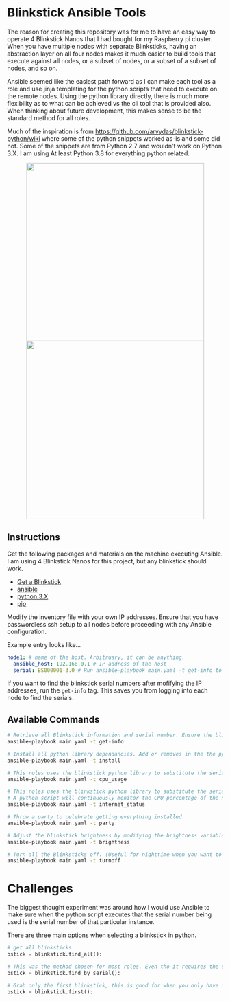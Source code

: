 # Blinkstick Ansible Tools

The reason for creating this repository was for me to have an easy way to operate 4 Blinkstick Nanos that I had bought for my Raspberry pi cluster. When you have multiple nodes with separate Blinksticks, having an abstraction layer on all four nodes makes it much easier to build tools that execute against all nodes, or a subset of nodes, or a subset of a subset of nodes, and so on.

Ansible seemed like the easiest path forward as I can make each tool as a role and use jinja templating for the python scripts that need to execute on the remote nodes. Using the python library directly, there is much more flexibility as to what can be achieved vs the cli tool that is provided also. When thinking about future development, this makes sense to be the standard method for all roles.

Much of the inspiration is from https://github.com/arvydas/blinkstick-python/wiki where some of the python snippets worked as-is and some did not. Some of the snippets are from Python 2.7 and wouldn't work on Python 3.X. I am using At least Python 3.8 for everything python related.

<p align="center">
  <img src="https://user-images.githubusercontent.com/26353407/126090043-1788cdf8-8f37-4aba-a160-d526d99923f5.jpg" width="415" />
  <img src="https://user-images.githubusercontent.com/26353407/126090049-028d24e4-5ed2-4389-b4d3-83007da041b6.jpg" width="415" />
</p>

## Instructions

Get the following packages and materials on the machine executing Ansible. I am using 4 Blinkstick Nanos for this project, but any blinkstick should work.

- [Get a Blinkstick](https://www.blinkstick.com/products/blinkstick-nano) 
- [ansible](https://docs.ansible.com/ansible/latest/installation_guide/intro_installation.html)
- [python 3.X](https://www.python.org/downloads/)
- [pip](https://pip.pypa.io/en/stable/installing/)

Modify the inventory file with your own IP addresses. Ensure that you have passwordless ssh setup to all nodes before proceeding with any Ansible configuration.

Example entry looks like...
```yaml
node1: # name of the host. Arbitruary, it can be anything.
  ansible_host: 192.168.0.1 # IP address of the host
  serial: BS000001-3.0 # Run ansible-playbook main.yaml -t get-info to get this value for each node.
```

If you want to find the blinkstick serial numbers after mofifying the IP addresses, run the `get-info` tag. This saves you from logging into each node to find the serials.

## Available Commands

```bash
# Retrieve all Blinkstick information and serial number. Ensure the blinkstick is plugged into a USB slot before executing.
ansible-playbook main.yaml -t get-info

# Install all python library dependancies. Add or removes in the the python_packages list in main.yaml and re run this command to make the change on all nodes. 
ansible-playbook main.yaml -t install

# This roles uses the blinkstick python library to substitute the serial number from the ansible inventory and parse it as python. The script is then executed on the remote machines.
ansible-playbook main.yaml -t cpu_usage

# This roles uses the blinkstick python library to substitute the serial number from the ansible inventory and parse it as python. 
# A python script will continuously monitor the CPU percentage of the nodes and update the color accordingly.
ansible-playbook main.yaml -t internet_status

# Throw a party to celebrate getting everything installed.
ansible-playbook main.yaml -t party

# Adjust the blinkstick brightness by modifying the brightness variable in main.yaml. The base_color variable is used in this role.
ansible-playbook main.yaml -t brightness

# Turn all the Blinksticks off. (Useful for nighttime when you want to sleep. Use a cron to turn off automatically.)
ansible-playbook main.yaml -t turnoff
```

# Challenges

The biggest thought experiment was around how I would use Ansible to make sure when the python script executes that the serial number being used is the serial number of that particular instance. 

There are three main options when selecting a blinkstick in python.

```python
# get all blinksticks
bstick = blinkstick.find_all():

# This was the method chosen for most roles. Even tho it requires the serial to be set for each node prior to execution, I decided to go for the slightly harder way of doing this using jinja2 templating to substitute the serial for each node during role execution.
bstick = blinkstick.find_by_serial():

# Grab only the first blinkstick, this is good for when you only have one blinkstick plugged into a node. Saves you from getting the serial number everytime. As I write this, I think it would be easier to just use this method.
bstick = blinkstick.first():
```
